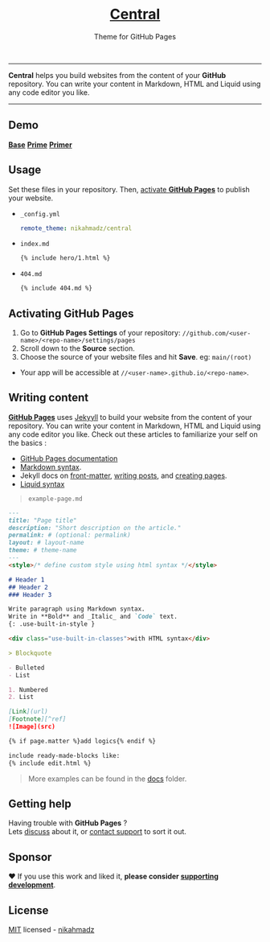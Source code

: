 &nbsp;

<h1 align="center"><a href="https://nikahmadz.github.io/central">Central</a></h1>
<p align="center">Theme for GitHub Pages</p>

&nbsp;

***

**Central** helps you build websites from the content of your **GitHub** repository.
You can write your content in Markdown, HTML and Liquid using any code editor you like.

***

## Demo

**[Base](//nikahmadz.github.io/central/demo/base)**
**[Prime](//nikahmadz.github.io/central/demo/prime)**
**[Primer](//nikahmadz.github.io/central/demo/primer)**

## Usage

Set these files in your repository.
Then, [activate **GitHub Pages**](#activating-github-pages) to publish your website.

- `_config.yml`
  ```yml
  remote_theme: nikahmadz/central
  ```

- `index.md`
  ```markdown
  {% include hero/1.html %}
  ```

- `404.md`
  ```markdown
  {% include 404.md %}
  ```

## Activating GitHub Pages

1. Go to **GitHub Pages Settings** of your repository:
    `//github.com/<user-name>/<repo-name>/settings/pages`
2. Scroll down to the **Source** section.
3. Choose the source of your website files and hit **Save**.  eg: `main/(root)`

- Your app will be accessible at `//<user-name>.github.io/<repo-name>`.


## Writing content

**[GitHub Pages][]** uses [Jekyyll][jekyllrb.com] to build your website from the content of your repository.
You can write your content in Markdown, HTML and Liquid using any code editor you like.
Check out these articles to familiarize your self on the basics :

- [GitHub Pages documentation][]
- [Markdown syntax][].
- Jekyll docs on [front-matter][], [writing posts][], and [creating pages][].
- [Liquid syntax][]

[GitHub Pages]: https://pages.github.com/
[GitHub Pages documentation]: https://docs.github.com/en/pages
[Markdown syntax]: https://docs.github.com/en/github/writing-on-github/getting-started-with-writing-and-formatting-on-github/basic-writing-and-formatting-syntax
[jekyllrb.com]: https://jekyllrb.com/
[front-matter]: https://jekyllrb.com/docs/frontmatter/
[writing posts]: https://jekyllrb.com/docs/posts/
[creating pages]: https://jekyllrb.com/docs/pages/
[Liquid syntax]: https://shopify.github.io/liquid/


> `example-page.md`

```markdown
---
title: "Page title"
description: "Short description on the article."
permalink: # (optional: permalink)
layout: # layout-name
theme: # theme-name
---
<style>/* define custom style using html syntax */</style>

# Header 1
## Header 2
### Header 3

Write paragraph using Markdown syntax.  
Write in **Bold** and _Italic_ and `Code` text.
{: .use-built-in-style }

<div class="use-built-in-classes">with HTML syntax</div>

> Blockquote

- Bulleted
- List

1. Numbered
2. List

[Link](url)
[Footnote][^ref]
![Image](src)

{% if page.matter %}add logics{% endif %}

include ready-made-blocks like:
{% include edit.html %}


```

> More examples can be found in the [docs][] folder.

[docs]: https://github.com/nikahmadz/central/tree/main/docs

## Getting help

Having trouble with **GitHub Pages** ?  
Lets [discuss][] about it,
or [contact support][] to sort it out.

[discuss]: https://github.com/nikahmadz/central/discussions "Lets discuss about this project"
[contact support]: https://support.github.com/contact

## Sponsor

❤️ If you use this work and liked it, **please consider [supporting development][pay]**.

[pay]: https://nikahmadz.github.io/#!pay "See payment options"

## License

[MIT][] licensed - [nikahmadz][]

[MIT]: https://github.com/nikahmadz/central/blob/main/LICENSE "View license"
[nikahmadz]: https://nikahmadz.github.io "Visit my website"
